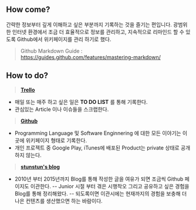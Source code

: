 
## How come?

간략한 정보부터 깊게 이해하고 싶은 부분까지 기록하는 것을 즐기는 편입니다. 광범위한 인터넷 환경에서 조금 더 효율적으로 정보를 관리하고, 지속적으로 리마인드 할 수 있도록 Github에서 위키페이지를 관리 하기로 했다.

> Github Markdown Guide : https://guides.github.com/features/mastering-markdown/

## How to do?

> **[Trello](http://trello.com)**
- 매일 또는 매주 하고 싶은 일은 **TO DO LIST** 를 통해 기록한다.
- 관심있는 Article 이나 이슈들을 스크랩한다.

> **[Github](https://github.com/wjdsupj)**
- Programming Language 및 Software Enginnering 에 대한 모든 이야기는 이곳에 위키페이지 형태로 기록한다.
- 개인 프로젝트 중 Google Play, iTunes에 배포된 Product는 private 상태로 공개하지 않는다.

> **[stunstun's blog](http://stunstun.tistory.com)**
- 2010년 부터 2015년까지 Blog를 통해 작성한 글을 여유가 되면 조금씩 Github 페이지도 이관한다.
-- Junior 시절 부터 겪은 시행착오 그리고 공유하고 싶은 경험을 Blog를 통해 정리해왔다.
-- 되도록이면 이관시에는 현재까지의 경험을 보충해 더 나은 컨텐츠를 생산했으면 하는 바람이다.





